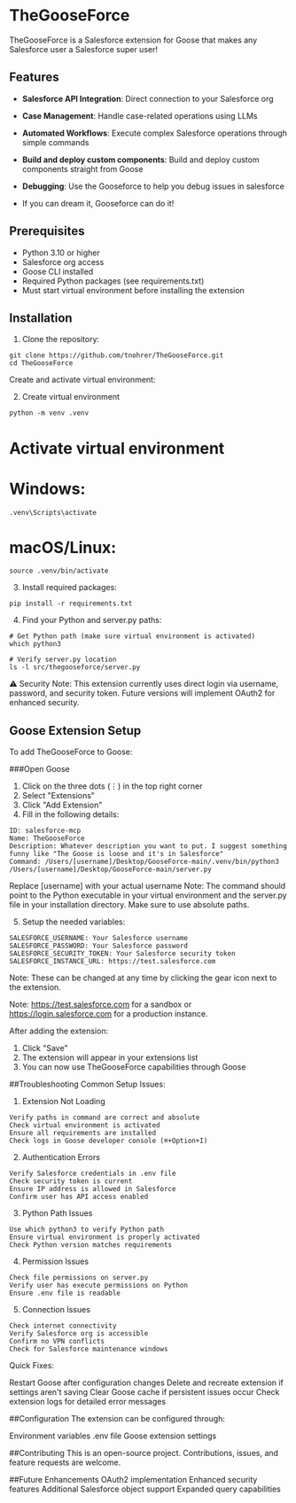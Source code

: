 # TheGooseForce
TheGooseForce is a Salesforce extension for Goose that makes any Salesforce user a Salesforce super user! 

## Features
- **Salesforce API Integration**: Direct connection to your Salesforce org
- **Case Management**: Handle case-related operations using LLMs
- **Automated Workflows**: Execute complex Salesforce operations through simple commands
- **Build and deploy custom components**: Build and deploy custom components straight from Goose
- **Debugging**: Use the Gooseforce to help you debug issues in salesforce

- If you can dream it, Gooseforce can do it! 

## Prerequisites
- Python 3.10 or higher
- Salesforce org access
- Goose CLI installed
- Required Python packages (see requirements.txt)
- Must start virtual environment before installing the extension

## Installation

1. Clone the repository:
```
git clone https://github.com/tnohrer/TheGooseForce.git
cd TheGooseForce
```

Create and activate virtual environment:

2. Create virtual environment
```
python -m venv .venv
```

# Activate virtual environment
# Windows:
```
.venv\Scripts\activate
```
# macOS/Linux:
```
source .venv/bin/activate
```
3. Install required packages:

```
pip install -r requirements.txt
```
4. Find your Python and server.py paths:

```
# Get Python path (make sure virtual environment is activated)
which python3

# Verify server.py location
ls -l src/thegooseforce/server.py
```


⚠️ Security Note: This extension currently uses direct login via username, password, and security token. Future versions will implement OAuth2 for enhanced security.

## Goose Extension Setup
To add TheGooseForce to Goose:

###Open Goose
1. Click on the three dots (⋮) in the top right corner
2. Select "Extensions"
3. Click "Add Extension"
4. Fill in the following details:
```
ID: salesforce-mcp
Name: TheGooseForce
Description: Whatever description you want to put. I suggest something funny like "The Goose is loose and it's in Salesforce"
Command: /Users/[username]/Desktop/GooseForce-main/.venv/bin/python3 /Users/[username]/Desktop/GooseForce-main/server.py
```
Replace [username] with your actual username
Note: The command should point to the Python executable in your virtual environment and the server.py file in your installation directory. Make sure to use absolute paths.

5. Setup the needed variables:

```
SALESFORCE_USERNAME: Your Salesforce username
SALESFORCE_PASSWORD: Your Salesforce password
SALESFORCE_SECURITY_TOKEN: Your Salesforce security token
SALESFORCE_INSTANCE_URL: https://test.salesforce.com 
```
Note: These can be changed at any time by clicking the gear icon next to the extension. 

Note: https://test.salesforce.com for a sandbox or https://login.salesforce.com for a production instance. 

After adding the extension:

1. Click "Save"
2. The extension will appear in your extensions list
3. You can now use TheGooseForce capabilities through Goose


##Troubleshooting
Common Setup Issues:

1. Extension Not Loading

```
Verify paths in command are correct and absolute
Check virtual environment is activated
Ensure all requirements are installed
Check logs in Goose developer console (⌘+Option+I)
```

2. Authentication Errors

```
Verify Salesforce credentials in .env file
Check security token is current
Ensure IP address is allowed in Salesforce
Confirm user has API access enabled
```
3. Python Path Issues

```
Use which python3 to verify Python path
Ensure virtual environment is properly activated
Check Python version matches requirements
```
4. Permission Issues

```
Check file permissions on server.py
Verify user has execute permissions on Python
Ensure .env file is readable
```

5. Connection Issues

```
Check internet connectivity
Verify Salesforce org is accessible
Confirm no VPN conflicts
Check for Salesforce maintenance windows
```

Quick Fixes:

Restart Goose after configuration changes
Delete and recreate extension if settings aren't saving
Clear Goose cache if persistent issues occur
Check extension logs for detailed error messages

##Configuration
The extension can be configured through:

Environment variables
.env file
Goose extension settings


##Contributing
This is an open-source project. Contributions, issues, and feature requests are welcome.



##Future Enhancements
OAuth2 implementation
Enhanced security features
Additional Salesforce object support
Expanded query capabilities

